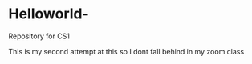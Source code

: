# Helloworld-
Repository for CS1 

This is my second attempt at this so I dont fall behind in my zoom class
